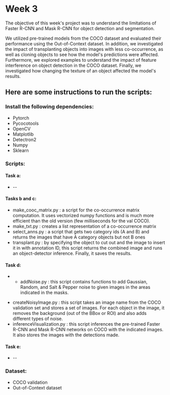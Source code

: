 # Week 3

The objective of this week's project was to understand the limitations of Faster R-CNN and Mask R-CNN for object detection and segmentation.

We utilized pre-trained models from the COCO dataset and evaluated their performance using the Out-of-Context dataset. In addition, we investigated the impact of transplanting objects into images with less co-occurrence, as well as cloning objects to see how the model's predictions were affected. Furthermore, we explored examples to understand the impact of feature interference on object detection in the COCO dataset. Finally, we investigated how changing the texture of an object affected the model's results.

## Here are some instructions to run the scripts:
### Install the following dependencies:
* Pytorch
* Pycocotools
* OpenCV
* Matplotlib
* Detectron2
* Numpy
* Sklearn
### Scripts:
#### Task a:
* --

#### Tasks b and c:
-   make_cooc_matrix.py : a script for the co-occurrence matrix computation. It uses vectorized numpy functions and is much more efficient than the old version (few milliseconds for the val COCO).
-   make_txt.py : creates a list representation of a co-occurrence matrix
-   select_anns.py : a script that gets two category ids (A and B) and returns the images that have A category objects but not B ones
-   transplant.py : by specifying the object to cut out and the image to insert it in with annotation ID, this script returns the combined image and runs an object-detector inference. Finally, it saves the results.

#### Task d:
* -   addNoise.py : this script contains functions to add Gaussian, Random, and Salt & Pepper noise to given images in the areas indicated in the masks.
-   createNoisyImage.py : this script takes an image name from the COCO validation set and stores a set of images. For each object in the image, it removes the background (out of the BBox or ROI) and also adds different types of noise.
-   inferenceVisualization.py : this script inferences the pre-trained Faster R-CNN and Mask R-CNN networks on COCO with the indicated images. It also stores the images with the detections made.

#### Task e:
* --
### Dataset:
* COCO validation
* Out-of-Context dataset